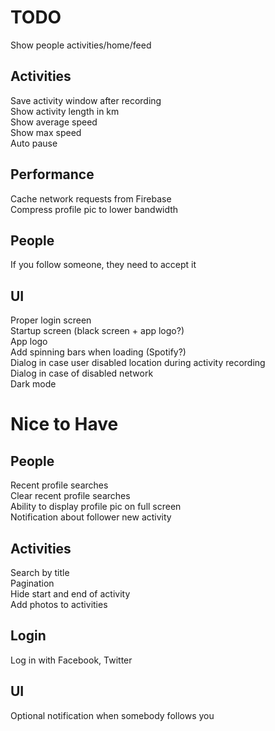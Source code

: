 # TODO

Show people activities/home/feed

## Activities

Save activity window after recording  
Show activity length in km  
Show average speed  
Show max speed  
Auto pause

## Performance

Cache network requests from Firebase   
Compress profile pic to lower bandwidth

## People

If you follow someone, they need to accept it

## UI

Proper login screen  
Startup screen (black screen + app logo?)  
App logo  
Add spinning bars when loading (Spotify?)  
Dialog in case user disabled location during activity recording  
Dialog in case of disabled network  
Dark mode

# Nice to Have

## People

Recent profile searches  
Clear recent profile searches  
Ability to display profile pic on full screen  
Notification about follower new activity

## Activities

Search by title  
Pagination  
Hide start and end of activity  
Add photos to activities

## Login

Log in with Facebook, Twitter

## UI

Optional notification when somebody follows you
